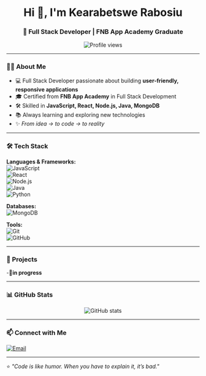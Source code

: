 <!-- Dark Mode GitHub Profile README -->

<h1 align="center">Hi 👋, I'm Kearabetswe Rabosiu</h1>
<h3 align="center">🚀 Full Stack Developer | FNB App Academy Graduate</h3>

<p align="center">
  <img src="https://komarev.com/ghpvc/?username=KearabetsweRabosiu&label=Profile%20views&color=0e75b6&style=flat" alt="Profile views" />
</p>

---

### 👨‍💻 About Me  
- 💻 Full Stack Developer passionate about building **user-friendly, responsive applications**  
- 🎓 Certified from **FNB App Academy** in Full Stack Development  
- 🛠 Skilled in **JavaScript, React, Node.js, Java, MongoDB**  
- 📚 Always learning and exploring new technologies  
- ✨ *From idea → to code → to reality*

---

### 🛠 Tech Stack  

**Languages & Frameworks:**  
![JavaScript](https://img.shields.io/badge/-JavaScript-black?style=for-the-badge&logo=javascript)  
![React](https://img.shields.io/badge/-React-black?style=for-the-badge&logo=react)  
![Node.js](https://img.shields.io/badge/-Node.js-black?style=for-the-badge&logo=node.js)  
![Java](https://img.shields.io/badge/-Java-black?style=for-the-badge&logo=java)  
![Python](https://img.shields.io/badge/python-black?style=for-the-badge&logo=python&logoColor=ffdd54)

**Databases:**    
![MongoDB](https://img.shields.io/badge/-MongoDB-black?style=for-the-badge&logo=mongodb)  

**Tools:**  
![Git](https://img.shields.io/badge/-Git-black?style=for-the-badge&logo=git)  
![GitHub](https://img.shields.io/badge/-GitHub-black?style=for-the-badge&logo=github)  

---

### 📌 Projects  
-**🚧in progress** 


---

### 📊 GitHub Stats  
<p align="center">
  <img src="https://github-readme-stats.vercel.app/api?username=Kear4betsw3&show_icons=true&theme=tokyonight" alt="GitHub stats" />
</p>

---

### 📫 Connect with Me  
[![Email](https://img.shields.io/badge/-Email-black?style=for-the-badge&logo=gmail)](mailto:kearabetswerabosiu840@gmail.com)

---
⭐ *"Code is like humor. When you have to explain it, it’s bad."*

